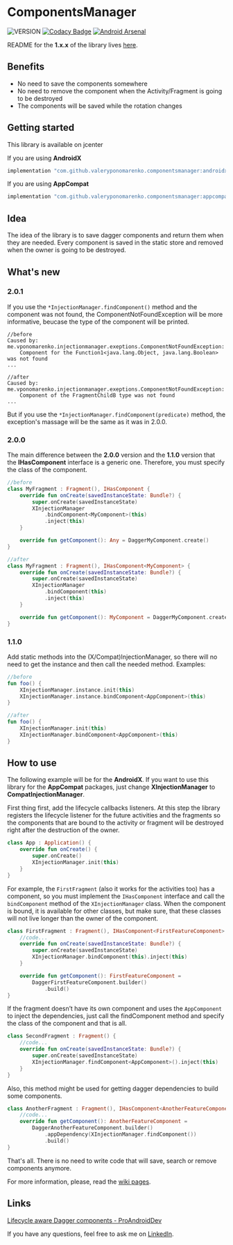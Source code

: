 # ComponentsManager
![VERSION](https://api.bintray.com/packages/valeryponomarenko/ComponentsManager/Core/images/download.svg)
[![Codacy Badge](https://api.codacy.com/project/badge/Grade/10bc687809e44c2a8c8f49c3cbd7cfbe)](https://www.codacy.com/app/ValeryPonomarenko/ComponentsManager?utm_source=github.com&amp;utm_medium=referral&amp;utm_content=ValeryPonomarenko/ComponentsManager&amp;utm_campaign=Badge_Grade)
[![Android Arsenal](https://img.shields.io/badge/Android%20Arsenal-Components%20Manager-brightgreen.svg?style=flat)](https://android-arsenal.com/details/1/7402)

README for the **1.x.x** of the library lives [here](https://github.com/ValeryPonomarenko/ComponentsManager/blob/master_v1/README.md).

## Benefits
- No need to save the components somewhere
- No need to remove the component when the Activity/Fragment is going to be destroyed
- The components will be saved while the rotation changes

## Getting started
This library is available on jcenter

If you are using **AndroidX**

```gradle
implementation "com.github.valeryponomarenko.componentsmanager:androidx:LATEST_VERSION"
```
If you are using **AppCompat**

```gradle
implementation "com.github.valeryponomarenko.componentsmanager:appcompat:LATEST_VERSION"
```

## Idea
The idea of the library is to save dagger components and return them when they are needed.
Every component is saved in the static store and removed when the owner is going to be destroyed.

## What's new
### 2.0.1
If you use the `*InjectionManager.findComponent()` method and the component was not found, the ComponentNotFoundException will be more informative, beucase the type of the component will be printed.
```
//before
Caused by: me.vponomarenko.injectionmanager.exeptions.ComponentNotFoundException:
    Component for the Function1<java.lang.Object, java.lang.Boolean> was not found
...

//after
Caused by: me.vponomarenko.injectionmanager.exeptions.ComponentNotFoundException: 
    Component of the FragmentChildB type was not found
...
```
But if you use the `*InjectionManager.findComponent(predicate)` method, the exception's massage will be the same as it was in 2.0.0.

### 2.0.0
The main difference between the **2.0.0** version and the **1.1.0** version that the **IHasComponent** interface is a generic one. Therefore, you must specify the class of the component.
```kotlin
//before
class MyFragment : Fragment(), IHasComponent {
    override fun onCreate(savedInstanceState: Bundle?) {
        super.onCreate(savedInstanceState)
        XInjectionManager
            .bindComponent<MyComponent>(this)
            .inject(this)
    }

    override fun getComponent(): Any = DaggerMyComponent.create()
}

//after
class MyFragment : Fragment(), IHasComponent<MyComponent> {
    override fun onCreate(savedInstanceState: Bundle?) {
        super.onCreate(savedInstanceState)
        XInjectionManager
            .bindComponent(this)
            .inject(this)
    }

    override fun getComponent(): MyComponent = DaggerMyComponent.create()
}
```

### 1.1.0
Add static methods into the (X/Compat)InjectionManager, so there will no need to get the instance and then call the needed method.
Examples:
```kotlin
//before
fun foo() {
    XInjectionManager.instance.init(this)
    XInjectionManager.instance.bindComponent<AppComponent>(this)
}

//after
fun foo() {
    XInjectionManager.init(this)
    XInjectionManager.bindComponent<AppComponent>(this)
}
```

## How to use
The following example will be for the **AndroidX**. If you want to use this library for the **AppCompat** packages, just change **XInjectionManager** to **CompatInjectionManager**.

First thing first, add the lifecycle callbacks listeners. At this step the library registers the lifecycle listener for the future activities and the fragments so the components that are bound to the activity or fragment will be destroyed right after the destruction of the owner.

```kotlin
class App : Application() {
    override fun onCreate() {
        super.onCreate()
        XInjectionManager.init(this)
    }
}
```

For example, the `FirstFragment` (also it works for the activities too) has a component, so you must implement the `IHasComponent` interface and call the `bindComponent` method of the `XInjectionManager` class. When the component is bound, it is available for other classes, but make sure, that these classes will not live longer than the owner of the component.

```kotlin
class FirstFragment : Fragment(), IHasComponent<FirstFeatureComponent> {
    //code...
    override fun onCreate(savedInstanceState: Bundle?) {
        super.onCreate(savedInstanceState)
        XInjectionManager.bindComponent(this).inject(this)
    }

    override fun getComponent(): FirstFeatureComponent =
        DaggerFirstFeatureComponent.builder()
            .build()
}
```

If the fragment doesn’t have its own component and uses the `AppComponent` to inject the dependencies, just call the findComponent method and specify the class of the component and that is all.

```kotlin
class SecondFragment : Fragment() {
    //code...
    override fun onCreate(savedInstanceState: Bundle?) {
        super.onCreate(savedInstanceState)
        XInjectionManager.findComponent<AppComponent>().inject(this)
    }
}
```

Also, this method might be used for getting dagger dependencies to build some components.

```kotlin
class AnotherFragment : Fragment(), IHasComponent<AnotherFeatureComponent> {
    //code...
    override fun getComponent(): AnotherFeatureComponent =
        DaggerAnotherFeatureComponent.builder()
            .appDependency(XInjectionManager.findComponent())
            .build()
}
```

That's all. There is no need to write code that will save, search or remove components anymore.

For more information, please, read the [wiki pages](https://github.com/ValeryPonomarenko/ComponentsManager/wiki).

## Links
[Lifecycle aware Dagger components - ProAndroidDev](https://proandroiddev.com/lifecycle-aware-dagger-components-8c74d01fa15)

If you have any questions, feel free to ask me on [LinkedIn](https://www.linkedin.com/in/ponomarenkovalery/).

